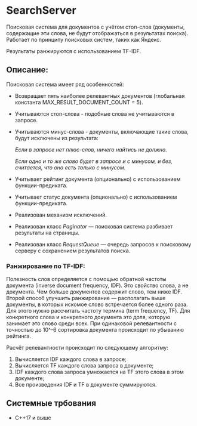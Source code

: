# SearchServer
Поисковая система для документов с учётом стоп-слов (документы, содержащие эти слова, не будут отображаться в результатах поиска). Работает по принципу поисковых систем, таких как Яндекс.

Результаты ранжируются с использованием TF-IDF.

## Описание:

Поисковая система имеет ряд особенностей:

- Возвращает пять наиболее релевантных документов (глобальная константа MAX_RESULT_DOCUMENT_COUNT = 5).

- Учитываются стоп-слова - подобные слова не учитываются в запросе.
- Учитываются минус-слова - документы, включающие такие слова, будут исключены из результата: 

  *Если в запросе нет плюс-слов, ничего найтись не должно.*
  
  *Если одно и то же слово будет в запросе и с минусом, и без, считается, что оно есть только с минусом.*

- Учитывает рейтинг документа (опционально) с использованием функции-предиката.

- Учитывает статус документа (опционально) с использованием функции-предиката.

- Реализован механизм исключений.

- Реализован класс *Paginator* — поисковая система разбивает результаты на страницы.
- Реализован класс *RequestQueue* — очередь запросов к поисковому серверу с сохранением результатов поиска.

### Ранжирование по TF-IDF:

Полезность слов определяется с помощью обратной частоты документа (inverse document frequency, IDF). Это свойство слова, а не документа. Чем больше документов содержит слово, тем ниже IDF.
Второй способ улучшить ранжирование — располагать выше документы, в которых искомое слово встречается более одного раза. Для этого нужно рассчитать частоту термина (term frequency, TF). Для конкретного слова и конкретного документа это доля, которую занимает это слово среди всех.
При одинаковой релевантности с точностью до 10^-6 сортировка документа происходит по убыванию рейтинга.

Расчёт релевантности происходит по следующему алгоритму:

1) Вычисляется IDF каждого слова в запросе;
2) Вычисляется TF каждого слова запроса в документе;
3) IDF каждого слова запроса умножается на TF этого слова в этом документе;
4) Все произведения IDF и TF в документе суммируются.

## Системные трбования
- С++17 и выше
